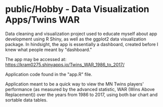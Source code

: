# public/Hobby - Data Visualization Apps/Twins WAR

Data cleaning and visualization project used to educate myself about app development using R Shiny, as well as the ggplot2 data visualization package. In hindsight, the app is essentially a dashboard, created before I knew what people meant by "dashboard."

The app may be accessed at: https://kram0275.shinyapps.io/Twins_WAR_1986_to_2017/

Application code found in the "app.R" file.

Application meant to be a quick way to view the MN Twins players' performance (as measured by the advanced statistic, WAR (Wins Above Replacement)) over the years from 1986 to 2017, using both bar chart and sortable data tables.
